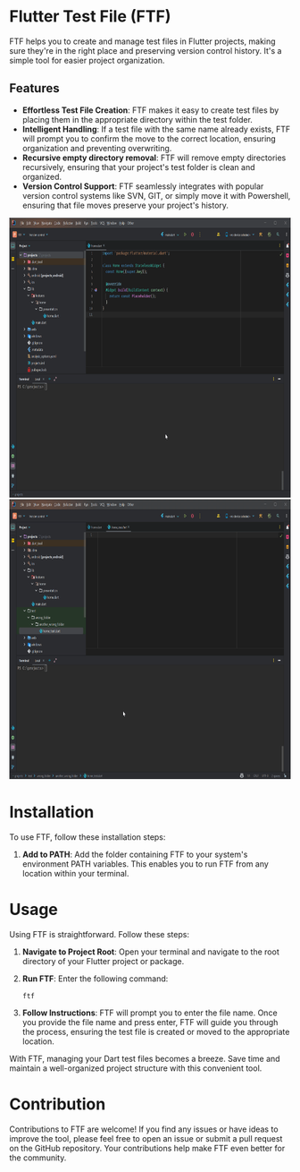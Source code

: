 # Flutter Test File (FTF)

FTF helps you to create and manage test files in Flutter projects, making sure they're in the right place and preserving version control history. It's a simple tool for easier project organization.

## Features

- **Effortless Test File Creation**: FTF makes it easy to create test files by placing them in the appropriate directory within the test folder.
- **Intelligent Handling**: If a test file with the same name already exists, FTF will prompt you to confirm the move to the correct location, ensuring organization and preventing overwriting.
- **Recursive empty directory removal**: FTF will remove empty directories recursively, ensuring that your project's test folder is clean and organized.
- **Version Control Support**: FTF seamlessly integrates with popular version control systems like SVN, GIT, or simply move it with Powershell, ensuring that file moves preserve your project's history.

<img src="assets/create_test_files.gif" height="500"/>
<img src="assets/move_file.gif" height="500"/>

# Installation

To use FTF, follow these installation steps:

1. **Add to PATH**: Add the folder containing FTF to your system's environment PATH variables. This enables you to run FTF from any location within your terminal.

# Usage

Using FTF is straightforward. Follow these steps:

1. **Navigate to Project Root**: Open your terminal and navigate to the root directory of your Flutter project or package.

2. **Run FTF**: Enter the following command:
    ```
    ftf
    ```
3. **Follow Instructions**: FTF will prompt you to enter the file name. Once you provide the file name and press enter, FTF will guide you through the process, ensuring the test file is created or moved to the appropriate location.

With FTF, managing your Dart test files becomes a breeze. Save time and maintain a well-organized project structure with this convenient tool.

# Contribution
Contributions to FTF are welcome! If you find any issues or have ideas to improve the tool, please feel free to open an issue or submit a pull request on the GitHub repository. Your contributions help make FTF even better for the community.